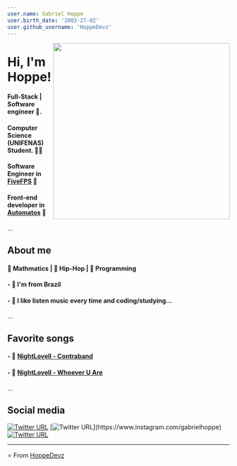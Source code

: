 ```yaml
---
user.name: Gabriel Hoppe
user.birth_date: '2003-27-02'
user.github_username: 'HoppeDevz'
---
```


<img align="right" width="400" height="400" src="https://i.imgur.com/FufhAF4.png">


# Hi, I'm Hoppe!

#### Full-Stack | Software engineer :robot:.

#### Computer Science (UNIFENAS) Student. :man_technologist:

#### Software Engineer in [FiveFPS](https://fivefps.com) 🚀

#### Front-end developer in [Automatos](https://automatos.com) 🚀
...
<!------------------------------------------------------------------------------------------------->

## About me 

#### 💛 Mathmatics | 💛 Hip-Hop | 💛 Programming

#### - 🍥 I'm from Brazil
#### - 🍥 I like listen music every time and coding/studying...
...

<!------------------------------------------------------------------------------------------------->

## Favorite songs
#### - 🥤 [NightLovell - Contraband](https://www.youtube.com/watch?v=ZHI18vd9IJE)
#### - 🥤 [NightLovell - Whoever U Are](https://www.youtube.com/watch?v=91Wx_0R6vFY)
...

<!------------------------------------------------------------------------------------------------->

## Social media

[![Twitter URL](https://img.shields.io/twitter/url?color=%231DA1F2&label=follow&logo=twitter&logoColor=%231DA1F2&style=flat-square&url=https%3A%2F%2Fwww.reddit.com%2Fuser%2FFatChicken277)](https://twitter.com/GabrielhoppeM)
[![Twitter URL](https://img.shields.io/twitter/url?color=%23fb3958&label=follow&logo=instagram&logoColor=%23fb3958&style=flat-square&url=https%3A%2F%2Fwww.instagram.com%2Falejorc_)](https://www.instagram.com/gabrielhoppe)
[![Twitter URL](https://img.shields.io/twitter/url?color=%230072b1&label=connect&logo=linkedin&logoColor=%230072b1&style=flat-square&url=https%3A%2F%2Fwww.linkedin.com%2Fin%2Falejandro-ramirez-ciceros%2F)](https://www.linkedin.com/in/gabriel-hoppe-0b13a51ab/)

---
⭐️ From [HoppeDevz](https://github.com/FatChicken277)

